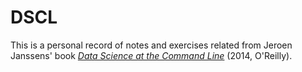 # DSCL

This is a personal record of notes and exercises related from Jeroen Janssens' book _[Data Science at the Command Line](https://www.datascienceatthecommandline.com/)_ (2014, O'Reilly).

